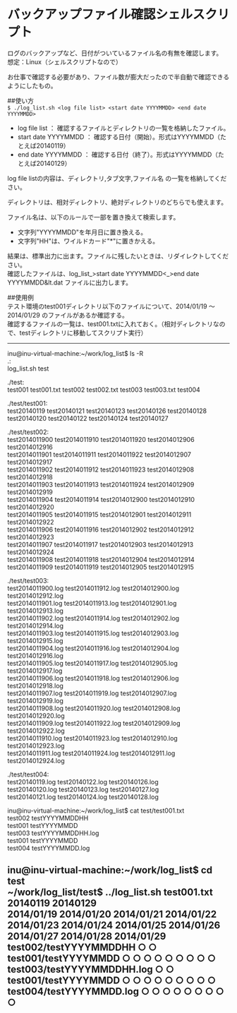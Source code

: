 # バックアップファイル確認シェルスクリプト  
 ログのバックアップなど、日付がついているファイル名の有無を確認します。  
 想定：Linux（シェルスクリプトなので）  

 お仕事で確認する必要があり、ファイル数が膨大だったので半自動で確認できるようにしたもの。
  
##使い方  
 `$ ./log_list.sh <log file list> <start date YYYYMMDD> <end date YYYYMMDD>`  
  
* log file list       ： 確認するファイルとディレクトリの一覧を格納したファイル。
* start date YYYYMMDD ： 確認する日付（開始）。形式はYYYYMMDD（たとえば20140119）
* end date YYYYMMDD   ： 確認する日付（終了）。形式はYYYYMMDD（たとえば20140129）
  

 log file listの内容は、ディレクトリ,タブ文字,ファイル名 の一覧を格納してください。  
  
 ディレクトリは、相対ディレクトリ、絶対ディレクトリのどちらでも使えます。  
  
 ファイル名は、以下のルールで一部を置き換えて検索します。  
* 文字列"YYYYMMDD"を年月日に置き換える。  
* 文字列"HH"は、ワイルドカード"*"に置きかえる。  
  
 結果は、標準出力に出ます。ファイルに残したいときは、リダイレクトしてください。  
 確認したファイルは、log_list_&gt;start date YYYYMMDD&lt;_&gt;end date YYYYMMDD&lt.dat ファイルに出力します。  
  
  
##使用例  
 テスト環境のtest001ディレクトリ以下のファイルについて、2014/01/19 ～ 2014/01/29 のファイルがあるか確認する。  
 確認するファイルの一覧は、test001.txtに入れておく。（相対ディレクトリなので、testディレクトリに移動してスクリプト実行）  

---------------
inu@inu-virtual-machine:~/work/log_list$ ls -R  
.:  
log_list.sh  test  
  
./test:  
test001  test001.txt  test002  test002.txt  test003  test003.txt  test004  
  
./test/test001:  
test20140119  test20140121  test20140123  test20140126  test20140128  
test20140120  test20140122  test20140124  test20140127  
  
./test/test002:  
test2014011900  test2014011910  test2014011920  test2014012906  test2014012916  
test2014011901  test2014011911  test2014011922  test2014012907  test2014012917  
test2014011902  test2014011912  test2014011923  test2014012908  test2014012918  
test2014011903  test2014011913  test2014011924  test2014012909  test2014012919  
test2014011904  test2014011914  test2014012900  test2014012910  test2014012920  
test2014011905  test2014011915  test2014012901  test2014012911  test2014012922  
test2014011906  test2014011916  test2014012902  test2014012912  test2014012923  
test2014011907  test2014011917  test2014012903  test2014012913  test2014012924  
test2014011908  test2014011918  test2014012904  test2014012914  
test2014011909  test2014011919  test2014012905  test2014012915  
  
./test/test003:  
test2014011900.log  test2014011912.log  test2014012900.log  test2014012912.log  
test2014011901.log  test2014011913.log  test2014012901.log  test2014012913.log  
test2014011902.log  test2014011914.log  test2014012902.log  test2014012914.log  
test2014011903.log  test2014011915.log  test2014012903.log  test2014012915.log  
test2014011904.log  test2014011916.log  test2014012904.log  test2014012916.log  
test2014011905.log  test2014011917.log  test2014012905.log  test2014012917.log  
test2014011906.log  test2014011918.log  test2014012906.log  test2014012918.log  
test2014011907.log  test2014011919.log  test2014012907.log  test2014012919.log  
test2014011908.log  test2014011920.log  test2014012908.log  test2014012920.log  
test2014011909.log  test2014011922.log  test2014012909.log  test2014012922.log  
test2014011910.log  test2014011923.log  test2014012910.log  test2014012923.log  
test2014011911.log  test2014011924.log  test2014012911.log  test2014012924.log  
  
./test/test004:  
test20140119.log  test20140122.log  test20140126.log  
test20140120.log  test20140123.log  test20140127.log  
test20140121.log  test20140124.log  test20140128.log  
  
inu@inu-virtual-machine:~/work/log_list$ cat test/test001.txt  
test002 testYYYYMMDDHH  
test001 testYYYYMMDD  
test003 testYYYYMMDDHH.log  
test001 testYYYYMMDD  
test004 testYYYYMMDD.log  
  
inu@inu-virtual-machine:~/work/log_list$ cd test  
~/work/log_list/test$ ../log_list.sh test001.txt 20140119 20140129  
	2014/01/19	2014/01/20	2014/01/21	2014/01/22	2014/01/23	2014/01/24	2014/01/25	2014/01/26	2014/01/27	2014/01/28	2014/01/29  
test002/testYYYYMMDDHH	○										○  
test001/testYYYYMMDD	○	○	○	○	○	○		○	○	○	  
test003/testYYYYMMDDHH.log	○										○  
test001/testYYYYMMDD	○	○	○	○	○	○		○	○	○	  
test004/testYYYYMMDD.log	○	○	○	○	○	○		○	○	○	  
---------------
